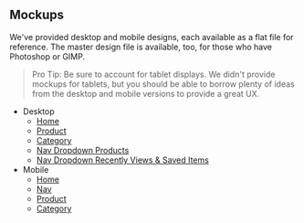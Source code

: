 ## Mockups

We've provided desktop and mobile designs, each available as a flat file for reference. The master design file is available, too, for those who have Photoshop or GIMP.

> Pro Tip:
Be sure to account for tablet displays. We didn't provide mockups for tablets, but you should be able to borrow plenty of ideas from the desktop and mobile versions to provide a great UX.

* Desktop
    * [Home](./desktop-home.png)
    * [Product](./desktop-product.png)
    * [Category](./desktop-category.png)
    * [Nav Dropdown Products](./desktop-nav-netflix-products.png)
    * [Nav Dropdown Recently Views & Saved Items](./desktop-nav-products.png)
* Mobile
    * [Home](./mobile-home.png)
    * [Nav](./mobile-nav.png)
    * [Product](./mobile-product.png)
    * [Category](./mobile-category.png)
